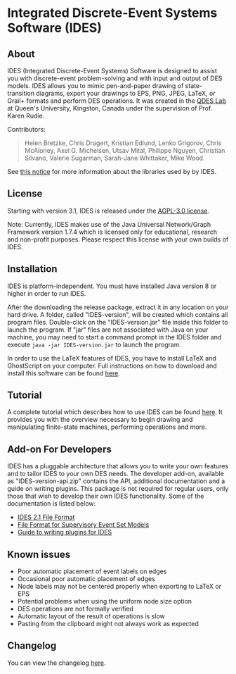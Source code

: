 # Integrated Discrete-Event Systems Software (IDES)

## About

IDES (Integrated Discrete-Event Systems) Software is designed to assist you with
discrete-event problem-solving and with input and output of DES models.
IDES allows you to mimic pen-and-paper drawing of state-transition diagrams,
export your drawings to EPS, PNG, JPEG, LaTeX, or Grail+ formats and perform DES operations.
It was created in the [QDES Lab](https://www.ece.queensu.ca/people/K-Rudie/qdes.html)
at Queen's University, Kingston, Canada under the supervision of Prof. Karen Rudie.

Contributors:
>  Helen Bretzke, Chris Dragert, Kristian Edlund,
>  Lenko Grigorov, Chris McAloney, Axel G. Michelsen, Utsav Mital,
>  Philippe Nguyen, Christian Silvano, Valerie Sugarman,
>  Sarah-Jane Whittaker, Mike Wood.

See [this notice](NOTICE.txt) for more information about the libraries used by by IDES.

## License

Starting with version 3.1, IDES is released under the [AGPL-3.0 license](agpl-3.0.txt).

Note: Currently, IDES makes use of the Java Universal Network/Graph Framework version 1.7.4
which is licensed only for educational, research and non-profit purposes. Please respect
this license with your own builds of IDES.

## Installation

IDES is platform-independent. You must have installed Java version 8 or higher in order to run IDES.

After the downloading the release package, extract it in any location on your hard drive.
A folder, called "IDES-version", will be created which contains all program files.
Double-click on the "IDES-version.jar" file inside this folder to launch the program.
If "jar" files are not associated with Java on your machine, you may need to start a command prompt
in the IDES folder and execute `java -jar IDES-version.jar` to launch the program.

In order to use the LaTeX features of IDES, you have to install LaTeX and GhostScript on your computer.
Full instructions on how to download and install this software can be found
[here](docs/help/LaTeX%20Rendering/index.md).

## Tutorial

A complete tutorial which describes how to use IDES can be found [here](docs/help/IDES%20Tutorial/index.md).
It provides you with the overview necessary to begin drawing and manipulating finite-state machines,
performing operations and more.

## Add-on For Developers

IDES has a pluggable architecture that allows you to write your own features and to tailor
IDES to your own DES needs. The developer add-on, available as "IDES-version-api.zip"
contains the API, additional documentation and a guide on writing plugins.
This package is not required for regular users, only those that wish to develop their
own IDES functionality. Some of the documentation is listed below:
- [IDES 2.1 File Format](docs/api/IDESFileFormat.md)
- [File Format for Supervisory Event Set Models](docs/api/EventSetFileFormat.md)
- [Guide to writing plugins for IDES ](docs/api/GuidePlugins.md)

## Known issues

* Poor automatic placement of event labels on edges
* Occasional poor automatic placement of edges
* Node labels may not be centered properly when exporting to LaTeX or EPS
* Potential problems when using the uniform node size option
* DES operations are not formally verified
* Automatic layout of the result of operations is slow
* Pasting from the clipboard might not always work as expected

## Changelog

You can view the changelog [here](CHANGELOG.txt).

